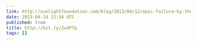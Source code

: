 ```yaml
---
link: http://sunlightfoundation.com/blog/2013/04/12/epic-failure-by-the-senate-on-transparency-provisions-in-stock-act/
date: 2013-04-14 22:34 UTC
published: true
title: http://bit.ly/ZuUP7p
tags: []
---
```




